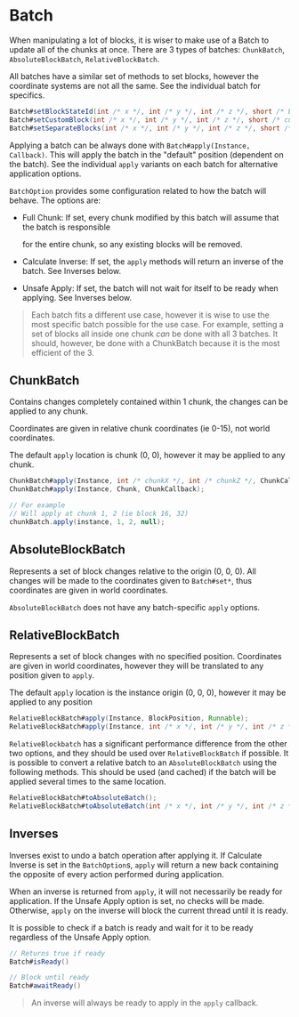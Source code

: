 # Batch

When manipulating a lot of blocks, it is wiser to make use of a Batch to update all of the chunks at once. There are 3 types of batches: `ChunkBatch`, `AbsoluteBlockBatch`, `RelativeBlockBatch`.

All batches have a similar set of methods to set blocks, however the coordinate systems are not all the same. See the individual batch for specifics.

```java
Batch#setBlockStateId(int /* x */, int /* y */, int /* z */, short /* block id */, Data);
Batch#setCustomBlock(int /* x */, int /* y */, int /* z */, short /* custom block id */, Data);
Batch#setSeparateBlocks(int /* x */, int /* y */, int /* z */, short /* block id */, short /* custom block id */, Data);
```

Applying a batch can be always done with `Batch#apply(Instance, Callback)`. This will apply the batch in the "default" position \(dependent on the batch\). See the individual `apply` variants on each batch for alternative application options.

`BatchOption` provides some configuration related to how the batch will behave. The options are:

* Full Chunk: If set, every chunk modified by this batch will assume that the batch is responsible

  for the entire chunk, so any existing blocks will be removed.

* Calculate Inverse: If set, the `apply` methods will return an inverse of the batch. See Inverses below.
* Unsafe Apply: If set, the batch will not wait for itself to be ready when applying. See Inverses below.

> Each batch fits a different use case, however it is wise to use the most specific batch possible for the use case. For example, setting a set of blocks all inside one chunk _can_ be done with all 3 batches. It should, however, be done with a ChunkBatch because it is the most efficient of the 3.

## ChunkBatch

Contains changes completely contained within 1 chunk, the changes can be applied to any chunk.

Coordinates are given in relative chunk coordinates \(ie 0-15\), not world coordinates.

The default `apply` location is chunk \(0, 0\), however it may be applied to any chunk.

```java
ChunkBatch#apply(Instance, int /* chunkX */, int /* chunkZ */, ChunkCallback);
ChunkBatch#apply(Instance, Chunk, ChunkCallback);

// For example
// Will apply at chunk 1, 2 (ie block 16, 32)
chunkBatch.apply(instance, 1, 2, null);
```

## AbsoluteBlockBatch

Represents a set of block changes relative to the origin \(0, 0, 0\). All changes will be made to the coordinates given to `Batch#set*`, thus coordinates are given in world coordinates.

`AbsoluteBlockBatch` does not have any batch-specific `apply` options.

## RelativeBlockBatch

Represents a set of block changes with no specified position. Coordinates are given in world coordinates, however they will be translated to any position given to `apply`.

The default `apply` location is the instance origin \(0, 0, 0\), however it may be applied to any position

```java
RelativeBlockBatch#apply(Instance, BlockPosition, Runnable);
RelativeBlockBatch#apply(Instance, int /* x */, int /* y */, int /* z */, Runnable);
```

`RelativeBlockbatch` has a significant performance difference from the other two options, and they should be used over `RelativeBlockBatch` if possible. It is possible to convert a relative batch to an `AbsoluteBlockBatch` using the following methods. This should be used \(and cached\) if the batch will be applied several times to the same location.

```java
RelativeBlockBatch#toAbsoluteBatch();
RelativeBlockBatch#toAbsoluteBatch(int /* x */, int /* y */, int /* z */);
```

## Inverses

Inverses exist to undo a batch operation after applying it. If Calculate Inverse is set in the `BatchOption`s, `apply` will return a new back containing the opposite of every action performed during application.

When an inverse is returned from `apply`, it will not necessarily be ready for application. If the Unsafe Apply option is set, no checks will be made. Otherwise, `apply` on the inverse will block the current thread until it is ready.

It is possible to check if a batch is ready and wait for it to be ready regardless of the Unsafe Apply option.

```java
// Returns true if ready
Batch#isReady()

// Block until ready
Batch#awaitReady()
```

> An inverse will always be ready to apply in the `apply` callback.

